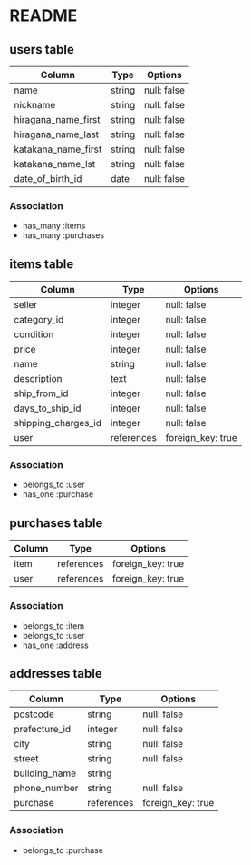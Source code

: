 # README

## users table

|        Column       |  Type  |   Options   |
|---------------------|--------|-------------|
| name                | string | null: false |
| nickname            | string | null: false |
| hiragana_name_first | string | null: false |
| hiragana_name_last  | string | null: false |
| katakana_name_first | string | null: false |
| katakana_name_lst   | string | null: false |
| date_of_birth_id    |  date  | null: false |

### Association

* has_many :items
* has_many :purchases


## items table

|        Column       |   Type        |      Options       |
|---------------------|---------------|--------------------| 
| seller              | integer       | null: false        |
| category_id         | integer       | null: false        |
| condition           | integer       | null: false        |
| price               | integer       | null: false        |
| name                | string        | null: false        |
| description         | text          | null: false        |
| ship_from_id        | integer       | null: false        |
| days_to_ship_id     | integer       | null: false        |
| shipping_charges_id | integer       | null: false        |
| user                | references    | foreign_key: true  |







### Association

* belongs_to :user
* has_one :purchase


## purchases table

|Column|    Type    |      Options       |
|------|------------|--------------------|
| item | references | foreign_key: true  |
| user | references | foreign_key: true  |

### Association

* belongs_to :item
* belongs_to :user
* has_one :address

## addresses table

|     Column    |   Type      |      Options      |
|---------------|-------------|-------------------|
| postcode      | string      | null: false       |
| prefecture_id | integer     | null: false       |
| city          | string      | null: false       |
| street        | string      | null: false       |
| building_name | string      |                   |
| phone_number  | string      | null: false       |
| purchase      | references  | foreign_key: true |

### Association

* belongs_to :purchase